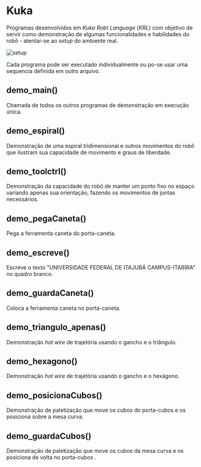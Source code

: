 # Kuka

Programas desenvolvidos em *Kuka Robt Language* (*KRL*) com objetivo de servir como demonstração de algumas funcionalidades e habilidades 
do robô - atentar-se ao *setup* do ambiente real.

![setup](https://user-images.githubusercontent.com/45035051/48482244-4ed01c00-e7f7-11e8-8c07-3334f453e4b4.jpg)

Cada programa pode ser executado individualmente ou po-se usar uma sequencia definida em outro arquivo.

## demo_main()
Chamada de todos os outros programas de demonstração em execução única.

## demo_espiral()
Demonstração de uma espiral tridimensional e outros movimentos do robô que ilustram sua capacidade de movimento e graus de liberdade.

## demo_toolctrl()
Demonstração da capacidade do robô de manter um ponto fixo no espaço variando apenas sua orientação, fazendo os movimentos de juntas 
necessários.

## demo_pegaCaneta()
Pega a ferramenta caneta do porta-caneta.

## demo_escreve()
Escreve o texto "UNIVERSIDADE FEDERAL DE ITAJUBÁ CAMPUS-ITABIRA"  no quadro branco.

## demo_guardaCaneta()
Coloca a ferramenta caneta no porta-caneta.

## demo_triangulo_apenas()
Demonstração *hot wire* de trajetória usando o gancho e o triângulo.

## demo_hexagono()
Demonstração *hot wire* de trajetória usando o gancho e o hexágono.

## demo_posicionaCubos()
Demonstração de paletização que move os cubos do porta-cubos e os posiciona sobre a mesa curva.

## demo_guardaCubos()
Demonstração de paletização que move os cubos da mesa curva e os posiciona de volta no porta-cubos .





